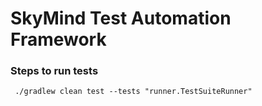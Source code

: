 # SkyMind Test Automation Framework

### Steps to run tests

```
 ./gradlew clean test --tests "runner.TestSuiteRunner"
 ```